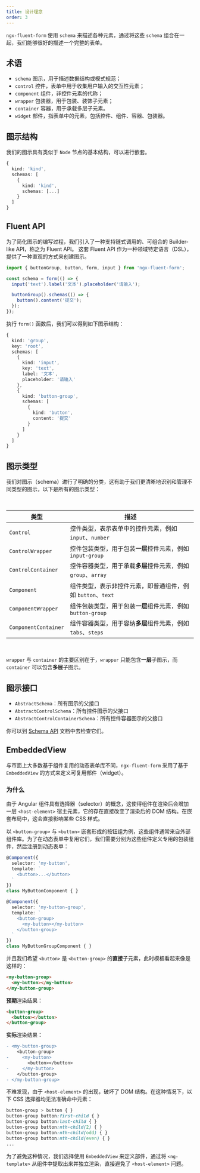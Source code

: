 ```yaml
---
title: 设计理念
order: 3
---
```


`ngx-fluent-form` 使用 `schema` 来描述各种元素，通过将这些 `schema` 组合在一起，我们能够很好的描述一个完整的表单。

## 术语

- `schema` 图示，用于描述数据结构或模式规范；
- `control` 控件，表单中用于收集用户输入的交互性元素；
- `component` 组件，非控件元素的代称；
- `wrapper` 包装器，用于包装、装饰子元素；
- `container` 容器，用于承载多层子元素。
- `widget` 部件，指表单中的元素，包括控件、组件、容器、包装器。

## 图示结构

我们的图示具有类似于 `Node` 节点的基本结构，可以进行嵌套。

```ts
{
  kind: 'kind',
  schemas: [
    {
      kind: 'kind',
      schemas: [...]
    }
  ]
}
```

## Fluent API

为了简化图示的编写过程，我们引入了一种支持链式调用的、可组合的 Builder-like API，称之为 Fluent API。
这套 Fluent API 作为一种领域特定语言（DSL），提供了一种直观的方式来创建图示。

```ts
import { buttonGroup, button, form, input } from 'ngx-fluent-form';

const schema = form(() => {
  input('text').label('文本').placeholder('请输入');

  buttonGroup().schemas(() => {
    button().content('提交');
  });
});
```
执行 `form()` 函数后，我们可以得到如下图示结构：

```ts
{
  kind: 'group',
  key: 'root',
  schemas: [
    {
      kind: 'input',
      key: 'text',
      label: '文本',
      placeholder: '请输入'
    },
    {
      kind: 'button-group',
      schemas: [
        {
          kind: 'button',
          content: '提交'
        }
      ]
    }
  ]
}
```

## 图示类型

我们对图示（schema）进行了明确的分类，这有助于我们更清晰地识别和管理不同类型的图示，以下是所有的图示类型：

<br>

| 类型                 | 描述                                                          |
| -------------------- | ------------------------------------------------------------- |
| `Control`            | 控件类型，表示表单中的控件元素，例如 `input`、`number`        |
| `ControlWrapper`     | 控件包装类型，用于包装**一层**控件元素，例如 `input-group`    |
| `ControlContainer`   | 控件容器类型，用于承载**多层**控件元素，例如 `group`、`array` |
| `Component`          | 组件类型，表示非控件元素，即普通组件，例如 `button`、`text`   |
| `ComponentWrapper`   | 组件包装类型，用于包装**一层**组件元素，例如 `button-group`   |
| `ComponentContainer` | 组件容器类型，用于容纳**多层**组件元素，例如 `tabs`、`steps`  |

<br>

<alert type="primary">`wrapper` 与 `container` 的主要区别在于，`wrapper` 只能包含**一层**子图示，而 `container` 可以包含**多层**子图示。</alert>

## 图示接口

- `AbstractSchema`：所有图示的父接口
- `AbstractControlSchema`：所有控件图示的父接口
- `AbstractControlContainerSchema`：所有控件容器图示的父接口

你可以到 [Schema API](../api/schemas/api) 文档中去检查它们。

## EmbeddedView

与市面上大多数基于组件复用的动态表单库不同，`ngx-fluent-form` 采用了基于 `EmbeddedView` 的方式来定义可复用部件（widget）。

### 为什么

由于 Angular 组件具有选择器（selector）的概念，这使得组件在渲染后会增加一层 `<host-element>` 宿主元素，它的存在直接改变了渲染后的 DOM 结构。在嵌套布局中，这会直接影响某些 CSS 样式。

以 `<button-group>` 与 `<button>` 嵌套形成的按钮组为例，这些组件通常来自外部组件库。为了在动态表单中复用它们，我们需要分别为这些组件定义专用的包装组件，然后注册到动态表单：

```ts
@Component({
  selector: 'my-button',
  template: `
    <button>...</button>
  `
})
class MyButtonComponent { }

@Component({
  selector: 'my-button-group',
  template: `
    <button-group>
      <my-button></my-button>
    </button-group>
  `
})
class MyButtonGroupComponent { }
```

并且我们希望 `<button>` 是 `<button-group>` 的**直接**子元素，此时模板看起来像是这样的：

```html
<my-button-group>
  <my-button></my-button>
</my-button-group>
```

**预期**渲染结果：

```html
<button-group>
  <button></button>
</button-group>
```

**实际**渲染结果：

```diff
- <my-button-group>
    <button-group>
-     <my-button>
        <button></button>
-     </my-button>
    </button-group>
- </my-button-group>
```

不难发现，由于 `<host-element>` 的出现，破坏了 DOM 结构。在这种情况下，以下 CSS 选择器均无法准确命中元素：

```css
button-group > button { }
button-group button:first-child { }
button-group button:last-child { }
button-group button:nth-child(2) { }
button-group button:nth-child(odd) { }
button-group button:nth-child(even) { }
...
```

为了避免这种情况，我们选择使用 `EmbeddedView` 来定义部件，通过将 `<ng-template>` 从组件中提取出来并独立渲染，直接避免了 `<host-element>` 问题。
